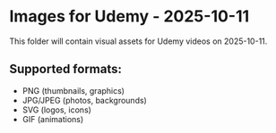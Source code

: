 # Images for Udemy - 2025-10-11

This folder will contain visual assets for Udemy videos on 2025-10-11.

## Supported formats:
- PNG (thumbnails, graphics)
- JPG/JPEG (photos, backgrounds)
- SVG (logos, icons)
- GIF (animations)

